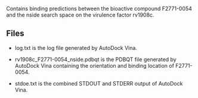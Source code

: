 Contains binding predictions between the bioactive compound F2771-0054 and the nside search space on the virulence factor rv1908c.

## Files

- log.txt is the log file generated by AutoDock Vina.

- rv1908c_F2771-0054_nside.pdbqt is the PDBQT file generated by AutoDock Vina containing the orientation and binding location of F2771-0054.

- stdoe.txt is the combined STDOUT and STDERR output of AutoDock Vina.

